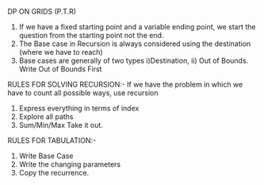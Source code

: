DP ON GRIDS (P.T.R)

1. If we have a fixed starting point and a variable ending point, we start the question from the starting point not the end.
2. The Base case in Recursion is always considered using the destination (where we have to reach)
3. Base cases are generally of two types i)Destination, ii) Out of Bounds. Write Out of Bounds First

RULES FOR SOLVING RECURSION:-
If we have the problem in which we have to count all possible ways, use recursion

1. Express everything in terms of index
2. Explore all paths
3. Sum/Min/Max Take it out.

RULES FOR TABULATION:-

1. Write Base Case
2. Write the changing parameters
3. Copy the recurrence.
